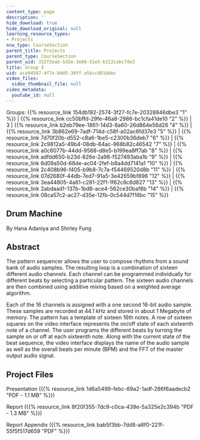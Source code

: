 ```yaml
---
content_type: page
description: ''
hide_download: true
hide_download_original: null
learning_resource_types:
- Projects
ocw_type: CourseSection
parent_title: Projects
parent_type: CourseSection
parent_uid: 332f2eab-5d2e-3e04-51e5-b212cabc7de3
title: Group 3
uid: ace94507-4f7e-bb05-30ff-a5bcc981ddec
video_files:
  video_thumbnail_file: null
video_metadata:
  youtube_id: null
---
```


Groups: {{% resource_link 154db192-2574-3f27-fc7e-20328846dbe3 "1" %}} | {{% resource_link cc50bffd-29fe-46a8-2986-bc1cfa41de10 "2" %}} | 3 | {{% resource_link b2eb79ee-1861-14d3-8a60-26d864e56d26 "4" %}} | {{% resource_link 3b862e69-7adf-714d-c58f-a02ac6fd37e3 "5" %}} | {{% resource_link 7d70f20b-d552-c8a6-1be5-c2300b36deb7 "6" %}} | {{% resource_link 2c9812a5-49b4-08db-64ac-968b82c46542 "7" %}} | {{% resource_link a0c6077b-44dd-9568-d8e5-b199ea8ff7ab "8" %}} | {{% resource_link adfdd650-b23d-826e-2a98-f527493aba1b "9" %}} | {{% resource_link 6d09a50d-68de-ac04-2fef-b8a4dd7141a1 "10" %}} | {{% resource_link 2c408b96-f405-b9b8-7c7a-f54469520d8b "11" %}} | {{% resource_link 07d2680f-44db-7ed7-91a5-3e42659bf896 "12" %}} | {{% resource_link 3ea44805-4a81-c281-22f1-1f62c8c8d827 "13" %}} | {{% resource_link 2abdaad1-137b-1bd8-ace4-562ce30baf8b "14" %}} | {{% resource_link 08ca57c2-ac27-d35e-12fb-0c544d7f16bc "15" %}}

Drum Machine
------------

By Hana Adaniya and Shirley Fung

Abstract
--------

The pattern sequencer allows the user to compose rhythms from a sound bank of audio samples. The resulting loop is a combination of sixteen different audio channels. Each channel can be programmed individually for different beats by selecting a particular pattern. The sixteen audio channels are then combined using additive mixing based on a weighted average algorithm.

Each of the 16 channels is assigned with a one second 16-bit audio sample. These samples are recorded at 44.1 kHz and stored in about 1 Megabyte of memory. The pattern has a template of sixteen 16th notes. A row of sixteen squares on the video interface represents the on/off state of each sixteenth note of a channel. The user programs the different beats by turning the sample on or off at each sixteenth note. Along with the current state of the beat sequence, the video interface displays the name of the audio sample as well as the overall beats per minute (BPM) and the FFT of the master output audio signal.

Project Files
-------------

Presentation ({{% resource_link 1d6a5499-febc-69a2-1adf-286f6aadecb2 "PDF - 1.1 MB" %}})

Report ({{% resource_link 8f20f355-7dc9-c0ca-439e-5a325e2c394b "PDF - 1.3 MB" %}})

Report Appendix ({{% resource_link bab5f3bb-7dd8-a8f0-221f-55f5f517d659 "PDF" %}})